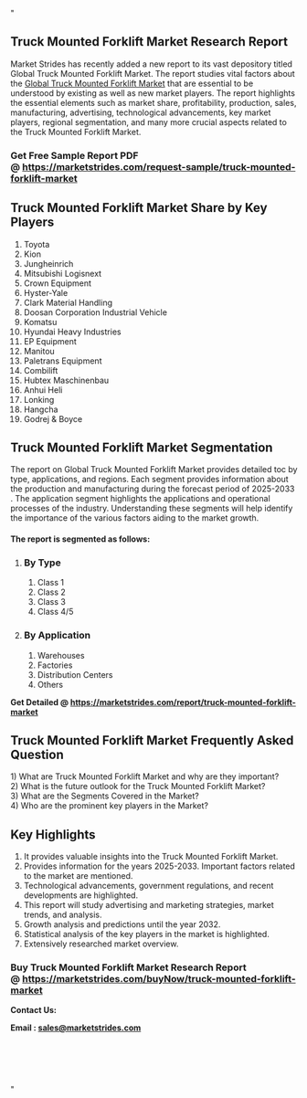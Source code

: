 <p>"</p>
<h2>Truck Mounted Forklift Market Research Report</h2>
<p>Market Strides has recently added a new report to its vast depository titled Global Truck Mounted Forklift Market. The report studies vital factors about the&nbsp;<a href="https://marketstrides.com/report/truck-mounted-forklift-market">Global Truck Mounted Forklift Market</a>&nbsp;that are essential to be understood by existing as well as new market players. The report highlights the essential elements such as market share, profitability, production, sales, manufacturing, advertising, technological advancements, key market players, regional segmentation, and many more crucial aspects related to the Truck Mounted Forklift Market.</p>
<h3><strong>Get Free Sample Report PDF @&nbsp;<a href="https://marketstrides.com/request-sample/truck-mounted-forklift-market">https://marketstrides.com/request-sample/truck-mounted-forklift-market</a></strong></h3>
<h2><strong>Truck Mounted Forklift Market Share by Key Players</strong></h2>
<ol>
<li>Toyota</li>
<li>Kion</li>
<li>Jungheinrich</li>
<li>Mitsubishi Logisnext</li>
<li>Crown Equipment</li>
<li>Hyster-Yale</li>
<li>Clark Material Handling</li>
<li>Doosan Corporation Industrial Vehicle</li>
<li>Komatsu</li>
<li>Hyundai Heavy Industries</li>
<li>EP Equipment</li>
<li>Manitou</li>
<li>Paletrans Equipment</li>
<li>Combilift</li>
<li>Hubtex Maschinenbau</li>
<li>Anhui Heli</li>
<li>Lonking</li>
<li>Hangcha</li>
<li>Godrej &amp; Boyce</li>
</ol>
<h2><strong>Truck Mounted Forklift Market Segmentation</strong></h2>
<p>The report on Global Truck Mounted Forklift Market provides detailed toc by type, applications, and regions. Each segment provides information about the production and manufacturing during the forecast period of 2025-2033 . The application segment highlights the applications and operational processes of the industry. Understanding these segments will help identify the importance of the various factors aiding to the market growth.</p>
<h4>The report is segmented as follows:</h4>
<ol>
<li>
<h3>By Type</h3>
<ol>
<li>Class 1</li>
<li>Class 2</li>
<li>Class 3</li>
<li>Class 4/5</li>
</ol>
</li>
<li>
<h3>By Application</h3>
<ol>
<li>Warehouses</li>
<li>Factories</li>
<li>Distribution Centers</li>
<li>Others</li>
</ol>
</li>
</ol>
<p><strong>Get Detailed @&nbsp;<a href="https://marketstrides.com/report/truck-mounted-forklift-market">https://marketstrides.com/report/truck-mounted-forklift-market</a></strong></p>
<h2><strong>Truck Mounted Forklift Market Frequently Asked Question</strong></h2>
<div class="">1) What are&nbsp;Truck Mounted Forklift Market and why are they important?
<div class="">
<div class="">2) What is the future outlook for the Truck Mounted Forklift Market?</div>
</div>
</div>
<div class="">3) What are the Segments Covered in the Market?</div>
<div class="">4) Who are the prominent key players in the Market?</div>
<h2><strong>Key Highlights</strong></h2>
<div class="">
<ol>
<li>It provides valuable insights into the Truck Mounted Forklift Market.</li>
<li>Provides information for the years 2025-2033. Important factors related to the market are mentioned.</li>
<li>Technological advancements, government regulations, and recent developments are highlighted.</li>
<li>This report will study advertising and marketing strategies, market trends, and analysis.</li>
<li>Growth analysis and predictions until the year 2032.</li>
<li>Statistical analysis of the key players in the market is highlighted.</li>
<li>Extensively researched market overview.</li>
</ol>
<h3><strong>Buy Truck Mounted Forklift Market Research Report @&nbsp;<a href="https://marketstrides.com/buyNow/truck-mounted-forklift-market">https://marketstrides.com/buyNow/truck-mounted-forklift-market</a></strong></h3>
<strong>Contact Us:</strong>
<p><strong>Email : <a href="mailto:sales@marketstrides.com">sales@marketstrides.com</a></strong></p>
</div>
<p>&nbsp;</p>
<h3>&nbsp;</h3>
<p>"</p>
